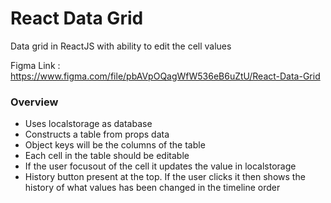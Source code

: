 # React Data Grid

Data grid in ReactJS with ability to edit the cell values

Figma Link : https://www.figma.com/file/pbAVpOQagWfW536eB6uZtU/React-Data-Grid

### Overview
- Uses localstorage as database
- Constructs a table from props data
- Object keys will be the columns of the table
- Each cell in the table should be editable
- If the user focusout of the cell it updates the value in localstorage
- History button present at the top. If the user clicks it then shows the history of what values has been changed in the timeline order
